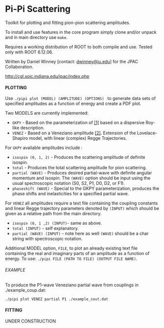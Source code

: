 # Pi-Pi Scattering

Toolkit for plotting and fitting pion-pion scattering amplitudes.

To install and use features in the core program simply clone and/or unpack and in main directory use ``make``.

Requires a working distribution of ROOT to both compile and use. Tested only with ROOT 6.12.06.

Written by Daniel Winney [contact: dwinney@iu.edu] for the JPAC Collaboration.

http://cgl.soic.indiana.edu/jpac/index.php

#### PLOTTING
Use ``./pipi plot (MODEL) (AMPLITUDE) (OPTIONS) `` to generate data sets of specified amplitudes as a function of energy and create a PDF plot.

Two MODELS are currently implemented:

 * ``GKPY`` - Based on the parameterization of [[1]](https://journals.aps.org/prd/abstract/10.1103/PhysRevD.83.074004) based on a dispersive Roy-like description.
 * ``VENEZ`` - Based on a Veneziano amplitude [[2]](https://www.sciencedirect.com/science/article/pii/S0370269314006376). Extension of the Lovelace-Shapiro model, with linear (complex) Regge Trajectories.

For ``GKPY`` available amplitudes include :
 * ``isospin (0, 1, 2)`` - Produces the scattering amplitude of definite isospin.
 * ``total`` - Produces the total scattering amplitude for pion scattering.
 * ``partial (WAVE)`` - Produces desired partial-wave with definite angular momentum and isospin. The ``(WAVE)`` option should be input using the usual spectroscopic notation (S0, S2, P1, D0, D2, or F1).
 * ``phaseshift (WAVE)`` - Special to the GKPY parameterization, produces the phase shifts and inelasticities for a specified partial wave.

For ``VENEZ`` all amplitudes require a text file containing the coupling constants and linear Regge trajectory parameters denoted by ``(INPUT)`` which should be given as a relative path from the main directory.
 * ``isospin (0, 1 ,2) (INPUT)``- same as above.
 * ``total (INPUT)`` - self explanatory.
 * ``partial (WAVE) (INPUT)`` - note here as well ``(WAVE)`` should be a char string with spectroscopic notation.

Additional MODEL option, ``FILE``, to plot an already existing text file containing the real and imaginary parts of an amplitude as a function of energy.
To use: ``./pipi FILE (PATH TO FILE) (OUTPUT FILE NAME)``.

###### EXAMPLE
To produce the P1-wave Veneziano partial wave from couplings in ./example_coup.dat:
```
./pipi plot VENEZ partial P1 ./example_cout.dat
```

#### FITTING
UNDER CONSTRUCTION
